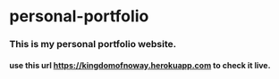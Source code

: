 # personal-portfolio
### This is my personal portfolio website.
#### use this url https://kingdomofnoway.herokuapp.com to check it live.
